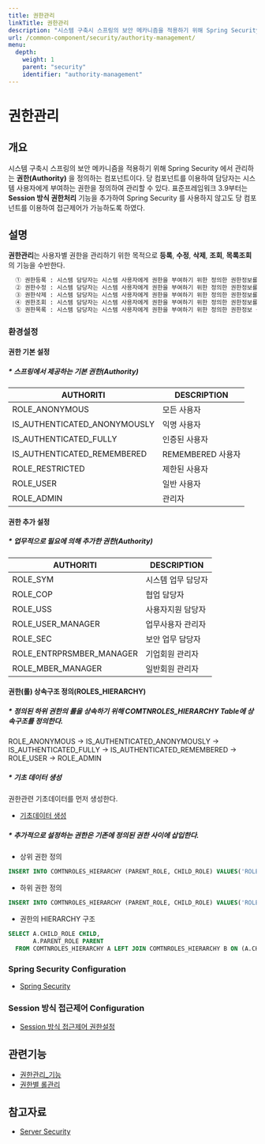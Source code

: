 ```yaml
---
title: 권한관리
linkTitle: 권한관리
description: "시스템 구축시 스프링의 보안 메카니즘을 적용하기 위해 Spring Security 에서 관리하는 권한(Authority)을 정의하는 컴포넌트이다"
url: /common-component/security/authority-management/
menu:
  depth:
    weight: 1
    parent: "security"
    identifier: "authority-management"
---
```




# 권한관리

## 개요

 시스템 구축시 스프링의 보안 메카니즘을 적용하기 위해 Spring Security 에서 관리하는 **권한(Authority)** 을 정의하는 컴포넌트이다. 당 컴포넌트를 이용하여 담당자는 시스템 사용자에게 부여하는 권한을 정의하여 관리할 수 있다. 표준프레임워크 3.9부터는 **Session 방식 권한처리** 기능을 추가하여 Spring Security 를 사용하지 않고도 당 컴포넌트를 이용하여 접근제어가 가능하도록 하였다.

## 설명

 **권한관리**는 사용자별 권한을 관리하기 위한 목적으로 **등록**, **수정**, **삭제**, **조회**, **목록조회**의 기능을 수반한다.

```bash
  ① 권한등록 : 시스템 담당자는 시스템 사용자에게 권한을 부여하기 위한 정의한 권한정보를 등록한다.
  ② 권한수정 : 시스템 담당자는 시스템 사용자에게 권한을 부여하기 위한 정의한 권한정보를 수정한다.
  ③ 권한삭제 : 시스템 담당자는 시스템 사용자에게 권한을 부여하기 위한 정의한 권한정보를 삭제한다.
  ④ 권한조회 : 시스템 담당자는 시스템 사용자에게 권한을 부여하기 위한 정의한 권한정보를 조회한다.
  ⑤ 권한목록 : 시스템 담당자는 시스템 사용자에게 권한을 부여하기 위한 정의한 권한정보 목록을 조회한다.
```

### 환경설정

#### 권한 기본 설정

##### * 스프링에서 제공하는 기본 권한(Authority)

| AUTHORITI | DESCRIPTION |
| --- | --- |
| ROLE\_ANONYMOUS | 모든 사용자 |
| IS\_AUTHENTICATED\_ANONYMOUSLY | 익명 사용자 |
| IS\_AUTHENTICATED\_FULLY | 인증된 사용자 |
| IS\_AUTHENTICATED\_REMEMBERED | REMEMBERED 사용자 |
| ROLE\_RESTRICTED | 제한된 사용자 |
| ROLE\_USER | 일반 사용자 |
| ROLE\_ADMIN | 관리자 |

#### 권한 추가 설정

##### * 업무적으로 필요에 의해 추가한 권한(Authority)

| AUTHORITI | DESCRIPTION |
| --- | --- |
| ROLE\_SYM | 시스템 업무 담당자 |
| ROLE\_COP | 협업 담당자 |
| ROLE\_USS | 사용자지원 담당자 |
| ROLE\_USER\_MANAGER | 업무사용자 관리자 |
| ROLE\_SEC | 보안 업무 담당자 |
| ROLE\_ENTRPRSMBER\_MANAGER | 기업회원 관리자 |
| ROLE\_MBER\_MANAGER | 일반회원 관리자 |

#### 권한(롤) 상속구조 정의(ROLES_HIERARCHY)

##### * 정의된 하위 권한의 롤을 상속하기 위해 COMTNROLES_HIERARCHY Table에 상속구조를 정의한다.

 ROLE\_ANONYMOUS → IS\_AUTHENTICATED\_ANONYMOUSLY → IS\_AUTHENTICATED\_FULLY → IS\_AUTHENTICATED\_REMEMBERED → ROLE\_USER → ROLE\_ADMIN

##### * 기초 데이터 생성

 권한관련 기초데이터를 먼저 생성한다.

- [기초데이터 생성](https://www.egovframe.go.kr/wiki/lib/exe/fetch.php?media=egovframework:com:v3.6:sec:basic_data.zip)

##### * 추가적으로 설정하는 권한은 기존에 정의된 권한 사이에 삽입한다.

- 상위 권한 정의

```sql
INSERT INTO COMTNROLES_HIERARCHY (PARENT_ROLE, CHILD_ROLE) VALUES('ROLE_COP','ROLE_ADMIN');
```

- 하위 권한 정의

```sql
INSERT INTO COMTNROLES_HIERARCHY (PARENT_ROLE, CHILD_ROLE) VALUES('ROLE_RESTRICTED','ROLE_COP');
```

- 권한의 HIERARCHY 구조

```sql
SELECT A.CHILD_ROLE CHILD, 
       A.PARENT_ROLE PARENT
  FROM COMTNROLES_HIERARCHY A LEFT JOIN COMTNROLES_HIERARCHY B ON (A.CHILD_ROLE = B.PARENT_ROLE);
```

### Spring Security Configuration

- [Spring Security](https://www.egovframe.go.kr/wiki/doku.php?id=egovframework:rte:fdl:server_security:architecture)

### Session 방식 접근제어 Configuration

- [Session 방식 접근제어 권한설정](https://www.egovframe.go.kr/wiki/doku.php?id=egovframework:rte3.9:fdl:access_v3_9)

## 관련기능

- [권한관리_기능](https://www.egovframe.go.kr/wiki/doku.php?id=egovframework:com:v4.3:sec:%EA%B6%8C%ED%95%9C%EA%B4%80%EB%A6%AC_%EA%B8%B0%EB%8A%A5)
- [권한별 롤관리](https://www.egovframe.go.kr/wiki/doku.php?id=egovframework:com:v4.3:sec:%EA%B6%8C%ED%95%9C%EB%B3%84_%EB%A1%A4%EA%B4%80%EB%A6%AC)

## 참고자료

- [Server Security](https://www.egovframe.go.kr/wiki/doku.php?id=egovframework:rte:fdl:server_security)
